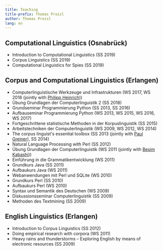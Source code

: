 ```yaml
---
title: Teaching
title-prefix: Thomas Proisl
author: Thomas Proisl
lang: en
---
```


## Computational Linguistics (Osnabrück) ##

- Introduction to Computational Linguistics (SS 2019)
- Corpus Linguistics (SS 2019)
- Computational Linguistics for Spies (SS 2019)


## Corpus and Computational Linguistics (Erlangen) ##

- Computerlinguistische Werkzeuge und Infrastrukturen (WS 2017, WS
  2018 (jointly with [Philipp Heinrich](http://philipp-heinrich.eu/)))
- Übung Grundlagen der Computerlinguistik 2 (SS 2018)
- Grundseminar Programmierung Python (SS 2013, SS 2016)
- Aufbauseminar Programmierung Python (WS 2013, WS 2015, WS 2016, WS 2017)
- Fortgeschrittene statistische Methoden in der Korpuslinguistik (SS 2015)
- Arbeitstechniken der Computerlinguistik (WS 2009, WS 2012, WS 2014)
- The corpus linguist's essential toolbox (SS 2013 (jointly with [Paul
  Greiner](https://www.paul-greiner.de/)), SS 2014)
- Natural Language Processing with Perl (SS 2012)
- Übung Grundlagen der Computerlinguistik (WS 2011 (jointly with
  [Besim Kabashi](http://besim-kabashi.net/)))
- Einführung in die Grammatikentwicklung (WS 2011)
- Grundkurs Java (SS 2011)
- Aufbaukurs Java (WS 2011)
- Webanwendungen mit Perl und SQLite (WS 2010)
- Grundkurs Perl (SS 2010)
- Aufbaukurs Perl (WS 2010)
- Syntax und Semantik des Deutschen (WS 2009)
- Diskussionsseminar Computerlinguistik (SS 2009)
- Methoden des Textmining (SS 2009)


## English Linguistics (Erlangen) ##

- Introduction to Corpus Linguistics (SS 2012)
- Doing empirical research with corpora (WS 2011)
- Heavy rains and thunderstorms – Exploring English by means of electronic resources (SS 2009)
